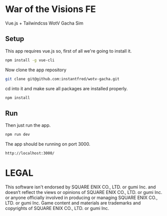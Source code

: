 # War of the Visions FE
Vue.js + Tailwindcss WotV Gacha Sim

## Setup
This app requires vue.js so, first of all we're going to install it.
```bash
npm install -g vue-cli
```

Now clone the app repository
```bash
git clone git@github.com:instantfred/wotv-gacha.git
```

cd into it and make sure all packages are installed properly. 
```bash
npm install
```

## Run
Then just run the app.
```bash
npm run dev
```
The app should be running on port 3000.
```
http://localhost:3000/
``` 

# LEGAL

This software isn't endorsed by SQUARE ENIX CO., LTD. or gumi Inc. and doesn’t reflect the views or opinions of SQUARE ENIX CO., LTD. or gumi Inc. or anyone officially involved in producing or managing SQUARE ENIX CO., LTD. or gumi Inc. Game content and materials are trademarks and copyrights of SQUARE ENIX CO., LTD. or gumi Inc.
